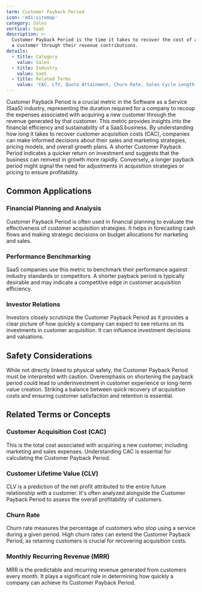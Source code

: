 ```yaml
---
term: Customer Payback Period
icon: 'mdi:sitemap'
category: Sales
vertical: SaaS
description: >-
  Customer Payback Period is the time it takes to recover the cost of acquiring
  a customer through their revenue contributions.
details:
  - title: Category
    value: Sales
  - title: Industry
    value: SaaS
  - title: Related Terms
    value: 'CAC, LTV, Quota Attainment, Churn Rate, Sales Cycle Length'
---
```

Customer Payback Period is a crucial metric in the Software as a Service (SaaS) industry, representing the duration required for a company to recoup the expenses associated with acquiring a new customer through the revenue generated by that customer. This metric provides insights into the financial efficiency and sustainability of a SaaS business. By understanding how long it takes to recover customer acquisition costs (CAC), companies can make informed decisions about their sales and marketing strategies, pricing models, and overall growth plans. A shorter Customer Payback Period indicates a quicker return on investment and suggests that the business can reinvest in growth more rapidly. Conversely, a longer payback period might signal the need for adjustments in acquisition strategies or pricing to ensure profitability.

## Common Applications

### Financial Planning and Analysis
Customer Payback Period is often used in financial planning to evaluate the effectiveness of customer acquisition strategies. It helps in forecasting cash flows and making strategic decisions on budget allocations for marketing and sales.

### Performance Benchmarking
SaaS companies use this metric to benchmark their performance against industry standards or competitors. A shorter payback period is typically desirable and may indicate a competitive edge in customer acquisition efficiency.

### Investor Relations
Investors closely scrutinize the Customer Payback Period as it provides a clear picture of how quickly a company can expect to see returns on its investments in customer acquisition. It can influence investment decisions and valuations.

## Safety Considerations

While not directly linked to physical safety, the Customer Payback Period must be interpreted with caution. Overemphasis on shortening the payback period could lead to underinvestment in customer experience or long-term value creation. Striking a balance between quick recovery of acquisition costs and ensuring customer satisfaction and retention is essential.

## Related Terms or Concepts

### Customer Acquisition Cost (CAC)
This is the total cost associated with acquiring a new customer, including marketing and sales expenses. Understanding CAC is essential for calculating the Customer Payback Period.

### Customer Lifetime Value (CLV)
CLV is a prediction of the net profit attributed to the entire future relationship with a customer. It's often analyzed alongside the Customer Payback Period to assess the overall profitability of customers.

### Churn Rate
Churn rate measures the percentage of customers who stop using a service during a given period. High churn rates can extend the Customer Payback Period, as retaining customers is crucial for recovering acquisition costs.

### Monthly Recurring Revenue (MRR)
MRR is the predictable and recurring revenue generated from customers every month. It plays a significant role in determining how quickly a company can achieve its Customer Payback Period.
